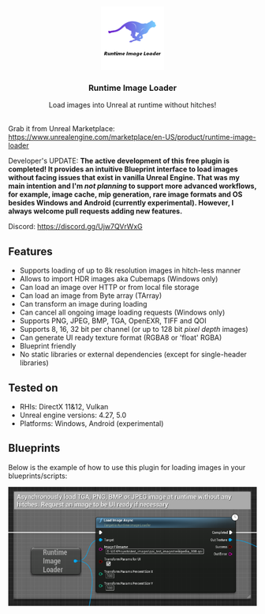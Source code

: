 <br/>
<p align="center">
  <a href="https://github.com/RaiaN/ue4_runtimeimageloader">
    <img src="Resources/Icon128.png" alt="Logo" width="128" height="128">
  </a>

  <h3 align="center">Runtime Image Loader</h3>

  <p align="center">
    Load images into Unreal at runtime without hitches!
    <br/>
    <br/>
  </p>
</p>

Grab it from Unreal Marketplace: https://www.unrealengine.com/marketplace/en-US/product/runtime-image-loader 

Developer's UPDATE: **The active development of this free plugin is completed! It provides an intuitive Blueprint interface to load images without facing issues that exist in vanilla Unreal Engine. That was my main intention and I'm _not planning_ to support more advanced workflows, for example, image cache, mip generation, rare image formats and OS besides Windows and Android (currently experimental). However, I always welcome pull requests adding new features.**

Discord: https://discord.gg/Ujw7QVrWxG

## Features
- Supports loading of up to 8k resolution images in hitch-less manner
- Allows to import HDR images aka Cubemaps (Windows only)
- Can load an image over HTTP or from local file storage
- Can load an image from Byte array (TArray<uint8>)
- Can transform an image during loading
- Can cancel all ongoing image loading requests (Windows only)
- Supports PNG, JPEG, BMP, TGA, OpenEXR, TIFF and QOI
- Supports 8, 16, 32 bit per channel (or up to 128 bit *pixel depth* images)
- Can generate UI ready texture format (RGBA8 or 'float' RGBA)
- Blueprint friendly
- No static libraries or external dependencies (except for single-header libraries)

## Tested on
- RHIs: DirectX 11&12, Vulkan
- Unreal engine versions: 4.27, 5.0
- Platforms: Windows, Android (experimental)

## Blueprints

Below is the example of how to use this plugin for loading images in your blueprints/scripts:

<img src="Resources/Blueprint_node.PNG">

